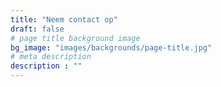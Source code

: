```yaml
---
title: "Neem contact op"
draft: false
# page title background image
bg_image: "images/backgrounds/page-title.jpg"
# meta description
description : ""
---
```



